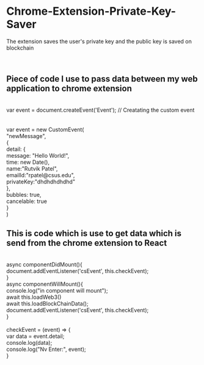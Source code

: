 # Chrome-Extension-Private-Key-Saver
The extension saves the user's private key and the public key is saved on blockchain

<br>
<h2>Piece of code I use to pass data between my web application to chrome extension </h2>
 <br>var event = document.createEvent('Event');
 // Creatating the custom event 
 <br>
 <br>
 <br>     var event = new CustomEvent(
<br>      "newMessage", 
<br>      {
<br>        detail: {
<br>          message: "Hello World!",
<br>          time: new Date(),
<br>         name:"Rutvik Patel",
<br>          emailId:"rpatel@csus.edu",
<br>          privateKey:"dhdhdhdhdhd"
<br>        },
<br>        bubbles: true,
<br>        cancelable: true
<br>      }
<br>    )


<h2>This is code which is use to get data which is send from the chrome extension to React </h2>


<br> async componentDidMount(){
<br>      document.addEventListener('csEvent', this.checkEvent);
<br>    }
<br>    async componentWillMount(){
<br>      console.log("in component will mount");
<br>      await this.loadWeb3()
<br>      await this.loadBlockChainData();
<br>      document.addEventListener('csEvent', this.checkEvent);
<br>    }
<br>
<br>    checkEvent = (event) => {
<br>      var data = event.detail;
<br>      console.log(data);
<br>      console.log("Nv Enter:", event);
<br>    }






